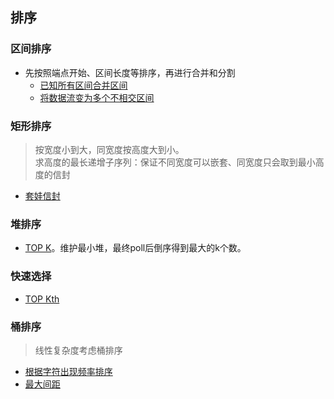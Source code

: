 ## 排序 ##
### 区间排序 ###
- 先按照端点开始、区间长度等排序，再进行合并和分割
  - [已知所有区间合并区间](../src/sort/MergeIntervals.java)
  - [将数据流变为多个不相交区间](../src/sort/DataStreamasDisjointIntervals.java)

### 矩形排序 ###
> 按宽度小到大，同宽度按高度大到小。<br>
> 求高度的最长递增子序列：保证不同宽度可以嵌套、同宽度只会取到最小高度的信封
- [套娃信封](../src/sort/RussianDollEnvelopes.java)

### 堆排序 ###
- [TOP K](../src/heap/TopKFrequentElements.java)。维护最小堆，最终poll后倒序得到最大的k个数。

### 快速选择 ###
- [TOP Kth](../src/sort/KthLargestElementinanArray.java)

### 桶排序 ###
> 线性复杂度考虑桶排序
- [根据字符出现频率排序](../src/sort/SortCharactersByFrequency.java)
- [最大间距](../src/sort/MaximumGap.java)

